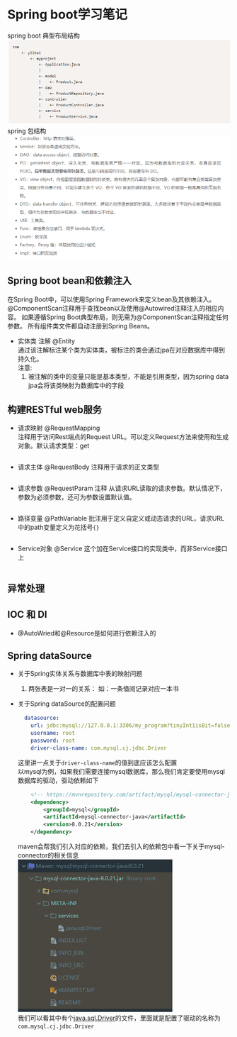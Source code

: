 # Spring boot学习笔记

spring boot 典型布局结构
![spring boot 典型布局结构](../../../img/目录结构.PNG)
spring 包结构
![](../../../img/Spring包结构及内容.PNG)

## Spring boot bean和依赖注入

在Spring Boot中，可以使用Spring Framework来定义bean及其依赖注入。 @ComponentScan注释用于查找bean以及使用@Autowired注释注入的相应内容。 如果遵循Spring
Boot典型布局，则无需为@ComponentScan注释指定任何参数。 所有组件类文件都自动注册到Spring Beans。

- 实体类 注解 @Entity  
  通过该注解标注某个类为实体类，被标注的类会通过jpa在对应数据库中得到持久化。  
  注意:
    1. 被注解的类中的变量只能是基本类型，不能是引用类型，因为spring data jpa会将该类映射为数据库中的字段

## 构建RESTful web服务

- 请求映射 @RequestMapping  
  注释用于访问Rest端点的Request URL。可以定义Request方法来使用和生成对象。默认请求类型：get
    ```java
    
    ```
- 请求主体 @RequestBody 注释用于请求的正文类型
    ```java
    
    ```
- 请求参数 @RequestParam 注释 从请求URL读取的请求参数。默认情况下，参数为必须参数，还可为参数设置默认值。
    ```java
    
    ```
- 路径变量 @PathVariable 批注用于定义自定义或动态请求的URL，请求URL中的path变量定义为花括号```{}```
    ```java
    
    ```

- Service对象 @Service 这个加在Service接口的实现类中，而非Service接口上
    ```java
    
    ```

## 异常处理

## IOC 和 DI

- @AutoWried和@Resource是如何进行依赖注入的

## Spring dataSource

- 关于Spring实体关系与数据库中表的映射问题
    1. 两张表是一对一的关系： 如：一条借阅记录对应一本书

- 关于Spring dataSource的配置问题
    ```yaml
      datasource:
        url: jdbc:mysql://127.0.0.1:3306/my_program?tinyInt1isBit=false&useUnicode=true&characterEncoding=UTF-8&allowMultiQueries=true&serverTimezone=GMT%2B8r&useSSL=false
        username: root
        password: root
        driver-class-name: com.mysql.cj.jdbc.Driver
    ```
  这里讲一点关于`driver-class-name`的值到底应该怎么配置  
  以mysql为例，如果我们需要连接mysql数据库，那么我们肯定要使用mysql数据库的驱动，驱动依赖如下
    ```xml
		<!-- https://mvnrepository.com/artifact/mysql/mysql-connector-java -->
		<dependency>
			<groupId>mysql</groupId>
			<artifactId>mysql-connector-java</artifactId>
			<version>8.0.21</version>
		</dependency>
    ```
  maven会帮我们引入对应的依赖，我们去引入的依赖包中看一下关于mysql-connector的相关信息  
  ![mysql-connector](../../../img/mysql-connector.PNG)  
  我们可以看其中有个[java.sql.Driver]()的文件，里面就是配置了驱动的名称为`com.mysql.cj.jdbc.Driver`
